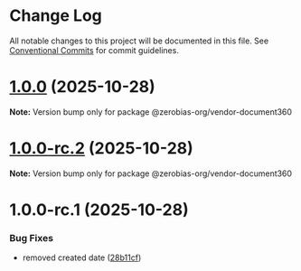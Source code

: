 # Change Log

All notable changes to this project will be documented in this file.
See [Conventional Commits](https://conventionalcommits.org) for commit guidelines.

# [1.0.0](https://github.com/zerobias-org/vendor/compare/@zerobias-org/vendor-document360@1.0.0-rc.2...@zerobias-org/vendor-document360@1.0.0) (2025-10-28)

**Note:** Version bump only for package @zerobias-org/vendor-document360





# [1.0.0-rc.2](https://github.com/zerobias-org/vendor/compare/@zerobias-org/vendor-document360@1.0.0-rc.1...@zerobias-org/vendor-document360@1.0.0-rc.2) (2025-10-28)

**Note:** Version bump only for package @zerobias-org/vendor-document360





# 1.0.0-rc.1 (2025-10-28)


### Bug Fixes

* removed created date ([28b11cf](https://github.com/zerobias-org/vendor/commit/28b11cf2563e9cdadd4b1dc83edd60d2fcd01df0))
